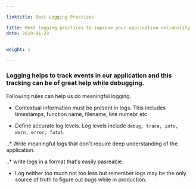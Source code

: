 ```yaml
---

linktitle: Best Logging Practices

title: Best logging practices to improve your application reliability
date: 2019-01-23


weight: 1

---
```


### Logging helps to track events in our application and this tracking can be of great help while debugging.           


Following rules can help us do meaningful logging.           


* Contextual information must be present in logs. This includes timestamps, function name, filename, line numebr etc             


+ Define accurate log levels. Log levels include `debug, trace, info, warn, error, fatal`.              


..* Write meaningful logs that don't require deep understanding of the application.              


..* write logs in a format that's easily pasreable.             


* Log neither too much not too less but remember logs may be the only source of truth to figure out bugs while in production.          
 

 